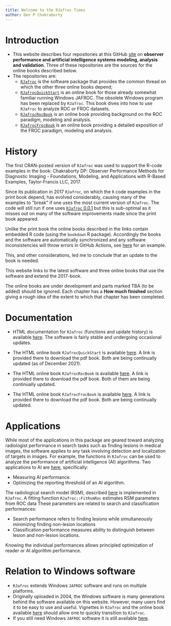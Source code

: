 ```yaml
---
title: Welcome to the RJafroc Times
author: Dev P Chakraborty
---
```


# Introduction

* This website describes four repositories at this GitHub [site](https://github.com/dpc10ster) on **observer performance and artificial intelligence systems modeling, analysis and validation**. Three of these repositories are the sources for the online books described below.
* The repositories are:
    + [`RJafroc`](https://dpc10ster.github.io/RJafroc/) is the software package that provides the common thread on which the other three online books depend; 
    + [`RJafrocQuickStart`](https://dpc10ster.github.io/RJafrocQuickStart) is an online book for those already somewhat familiar running Windows JAFROC. The obsolete Windows program has been replaced by `RJafroc`. This book dives into how to use `RJafroc` to analyze ROC or FROC datasets.
    + [`RJafrocRocBook`](https://dpc10ster.github.io/RJafrocRocBook) is an online book providing background on the ROC paradigm, modeling and analysis.  
    + [`RJafrocFrocBook`](https://dpc10ster.github.io/RJafrocFrocBook/) is an online book providing a detailed exposition of the FROC paradigm, modeling and analysis.

# History

The first CRAN-posted version of `RJafroc` was used to support the R-code examples in the book: Chakraborty DP: Observer Performance Methods for Diagnostic Imaging - Foundations, Modeling, and Applications with R-Based Examples, Taylor-Francis LLC, 2017. 

Since its publication in 2017 `RJafroc`, on which the `R` code examples in the print book depend, has evolved considerably, causing many of the examples to "break" if one uses the most current version of `RJafroc`. The code will still run if one uses [`RJafroc` 0.0.1](https://cran.r-project.org/src/contrib/Archive/RJafroc/) but this is sub-optimal as it misses out on many of the software improvements made since the print book appeared.

Unlike the print book the online books described in the links contain embedded R code (using the `bookdown` R package). Accordingly the books and the software are automatically synchronized and any software inconsistencies will throw errors in GitHub Actions, see [here](https://github.com/dpc10ster/RJafrocFrocBook/actions) for an example. 

This, and other considerations, led me to conclude that an update to the book is needed. 

This website links to the latest software and three online books that use the software and extend the 2017-book. 

The online books are under development and parts marked TBA (to be added) should be ignored. Each chapter has a **How much finished** section giving a rough idea of the extent to which that chapter has been completed.


# Documentation

* HTML documentation for `RJafroc` (functions and update history) is available [here](https://dpc10ster.github.io/RJafroc/). The software is fairly stable and undergoing occasional updates. 

* The HTML online book `RJafrocQuickStart` is available [here](https://dpc10ster.github.io/RJafrocQuickStart/). A link is provided there to download the pdf book. Both are being continually updated (as of December 2021).  

* The HTML online book `RJafrocRocBook` is available [here](https://dpc10ster.github.io/RJafrocRocBook/). A link is provided there to download the pdf book. Both of them are being continually updated.  

* The HTML online book `RJafrocFrocBook` is available [here](https://dpc10ster.github.io/RJafrocFrocBook/). A link is provided there to download the pdf book. Both are being continually updated.  


# Applications

While most of the applications in this package are geared toward analyzing radiologist performance in search tasks such as finding lesions in medical images, the software applies to any task involving detection and localization of targets in images. For example, the functions in `RJafroc` can be used to analyze the performance of artificial intelligence (AI) algorithms. Two applications to AI are [here](https://dpc10ster.github.io/RJafrocFrocBook/), specifically:

* Measuring AI performance.
* Optimizing the reporting threshold of an AI algorithm.

The radiological search model (RSM), described [here](https://dpc10ster.github.io/RJafrocFrocBook/) is implemented in `RJafroc`. A fitting function `RJafroc::FitRsmRoc` estimates RSM parameters from ROC data These parameters are related to search and classification performances: 

* Search performance refers to finding lesions while simultaneously minimizing finding non-lesion locations 
* Classification performance measures ability to distinguish between lesion and non-lesion locations. 

Knowing the individual performances allows principled optimization of reader or AI algorithm performance.

# Relation to Windows software

* `RJafroc` extends Windows `JAFROC` software and runs on multiple platforms.
* Originally uploaded in 2004, the Windows software is many generations behind the software available on this website. However, many users find it to be easy to use and useful. Vignettes in `RJafroc` and the online book available [here](https://dpc10ster.github.io/RJafrocQuickStart/) should allow one to quickly transition to `RJafroc`.
* If you still need Windows `JAFROC` software it is still available [here](https://github.com/dpc10ster/WindowsJafroc).








